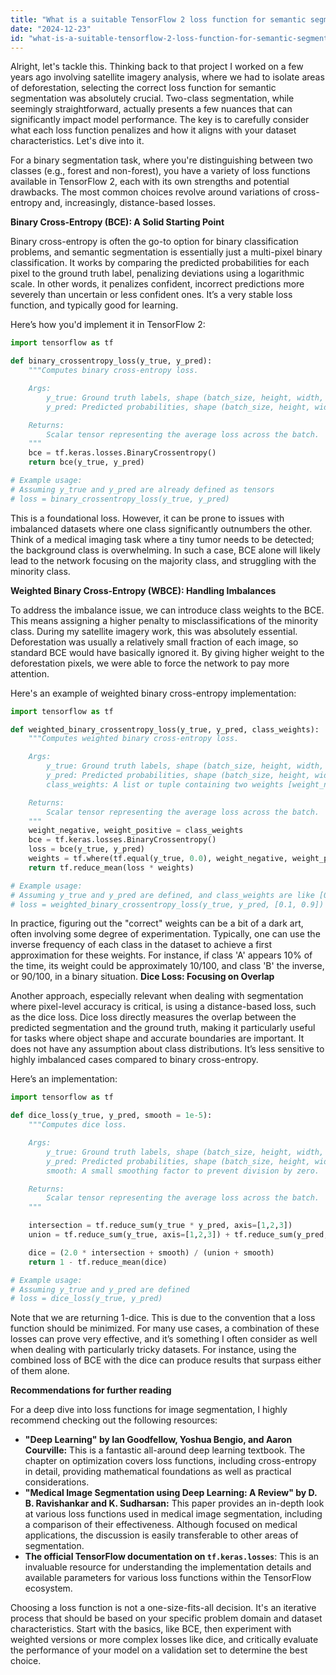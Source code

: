 ```yaml
---
title: "What is a suitable TensorFlow 2 loss function for semantic segmentation with two classes?"
date: "2024-12-23"
id: "what-is-a-suitable-tensorflow-2-loss-function-for-semantic-segmentation-with-two-classes"
---
```


Alright, let's tackle this. Thinking back to that project I worked on a few years ago involving satellite imagery analysis, where we had to isolate areas of deforestation, selecting the correct loss function for semantic segmentation was absolutely crucial. Two-class segmentation, while seemingly straightforward, actually presents a few nuances that can significantly impact model performance. The key is to carefully consider what each loss function penalizes and how it aligns with your dataset characteristics. Let's dive into it.

For a binary segmentation task, where you're distinguishing between two classes (e.g., forest and non-forest), you have a variety of loss functions available in TensorFlow 2, each with its own strengths and potential drawbacks. The most common choices revolve around variations of cross-entropy and, increasingly, distance-based losses.

**Binary Cross-Entropy (BCE): A Solid Starting Point**

Binary cross-entropy is often the go-to option for binary classification problems, and semantic segmentation is essentially just a multi-pixel binary classification. It works by comparing the predicted probabilities for each pixel to the ground truth label, penalizing deviations using a logarithmic scale. In other words, it penalizes confident, incorrect predictions more severely than uncertain or less confident ones. It’s a very stable loss function, and typically good for learning.

Here’s how you'd implement it in TensorFlow 2:

```python
import tensorflow as tf

def binary_crossentropy_loss(y_true, y_pred):
    """Computes binary cross-entropy loss.

    Args:
        y_true: Ground truth labels, shape (batch_size, height, width, 1).
        y_pred: Predicted probabilities, shape (batch_size, height, width, 1).

    Returns:
        Scalar tensor representing the average loss across the batch.
    """
    bce = tf.keras.losses.BinaryCrossentropy()
    return bce(y_true, y_pred)

# Example usage:
# Assuming y_true and y_pred are already defined as tensors
# loss = binary_crossentropy_loss(y_true, y_pred)
```

This is a foundational loss. However, it can be prone to issues with imbalanced datasets where one class significantly outnumbers the other. Think of a medical imaging task where a tiny tumor needs to be detected; the background class is overwhelming. In such a case, BCE alone will likely lead to the network focusing on the majority class, and struggling with the minority class.

**Weighted Binary Cross-Entropy (WBCE): Handling Imbalances**

To address the imbalance issue, we can introduce class weights to the BCE. This means assigning a higher penalty to misclassifications of the minority class. During my satellite imagery work, this was absolutely essential. Deforestation was usually a relatively small fraction of each image, so standard BCE would have basically ignored it. By giving higher weight to the deforestation pixels, we were able to force the network to pay more attention.

Here's an example of weighted binary cross-entropy implementation:

```python
import tensorflow as tf

def weighted_binary_crossentropy_loss(y_true, y_pred, class_weights):
    """Computes weighted binary cross-entropy loss.

    Args:
        y_true: Ground truth labels, shape (batch_size, height, width, 1).
        y_pred: Predicted probabilities, shape (batch_size, height, width, 1).
        class_weights: A list or tuple containing two weights [weight_negative, weight_positive].

    Returns:
        Scalar tensor representing the average loss across the batch.
    """
    weight_negative, weight_positive = class_weights
    bce = tf.keras.losses.BinaryCrossentropy()
    loss = bce(y_true, y_pred)
    weights = tf.where(tf.equal(y_true, 0.0), weight_negative, weight_positive)
    return tf.reduce_mean(loss * weights)

# Example usage:
# Assuming y_true and y_pred are defined, and class_weights are like [0.1, 0.9]
# loss = weighted_binary_crossentropy_loss(y_true, y_pred, [0.1, 0.9])
```
In practice, figuring out the "correct" weights can be a bit of a dark art, often involving some degree of experimentation. Typically, one can use the inverse frequency of each class in the dataset to achieve a first approximation for these weights. For instance, if class 'A' appears 10% of the time, its weight could be approximately 10/100, and class 'B' the inverse, or 90/100, in a binary situation.
**Dice Loss: Focusing on Overlap**

Another approach, especially relevant when dealing with segmentation where pixel-level accuracy is critical, is using a distance-based loss, such as the dice loss. Dice loss directly measures the overlap between the predicted segmentation and the ground truth, making it particularly useful for tasks where object shape and accurate boundaries are important. It does not have any assumption about class distributions. It’s less sensitive to highly imbalanced cases compared to binary cross-entropy.

Here’s an implementation:

```python
import tensorflow as tf

def dice_loss(y_true, y_pred, smooth = 1e-5):
    """Computes dice loss.

    Args:
        y_true: Ground truth labels, shape (batch_size, height, width, 1).
        y_pred: Predicted probabilities, shape (batch_size, height, width, 1).
        smooth: A small smoothing factor to prevent division by zero.

    Returns:
        Scalar tensor representing the average loss across the batch.
    """

    intersection = tf.reduce_sum(y_true * y_pred, axis=[1,2,3])
    union = tf.reduce_sum(y_true, axis=[1,2,3]) + tf.reduce_sum(y_pred, axis=[1,2,3])

    dice = (2.0 * intersection + smooth) / (union + smooth)
    return 1 - tf.reduce_mean(dice)

# Example usage:
# Assuming y_true and y_pred are defined
# loss = dice_loss(y_true, y_pred)
```
Note that we are returning 1-dice. This is due to the convention that a loss function should be minimized. For many use cases, a combination of these losses can prove very effective, and it’s something I often consider as well when dealing with particularly tricky datasets. For instance, using the combined loss of BCE with the dice can produce results that surpass either of them alone.

**Recommendations for further reading**

For a deep dive into loss functions for image segmentation, I highly recommend checking out the following resources:

*   **"Deep Learning" by Ian Goodfellow, Yoshua Bengio, and Aaron Courville:** This is a fantastic all-around deep learning textbook. The chapter on optimization covers loss functions, including cross-entropy in detail, providing mathematical foundations as well as practical considerations.
*   **"Medical Image Segmentation using Deep Learning: A Review" by D. B. Ravishankar and K. Sudharsan:** This paper provides an in-depth look at various loss functions used in medical image segmentation, including a comparison of their effectiveness. Although focused on medical applications, the discussion is easily transferable to other areas of segmentation.
*   **The official TensorFlow documentation on `tf.keras.losses`**: This is an invaluable resource for understanding the implementation details and available parameters for various loss functions within the TensorFlow ecosystem.

Choosing a loss function is not a one-size-fits-all decision. It's an iterative process that should be based on your specific problem domain and dataset characteristics. Start with the basics, like BCE, then experiment with weighted versions or more complex losses like dice, and critically evaluate the performance of your model on a validation set to determine the best choice.

